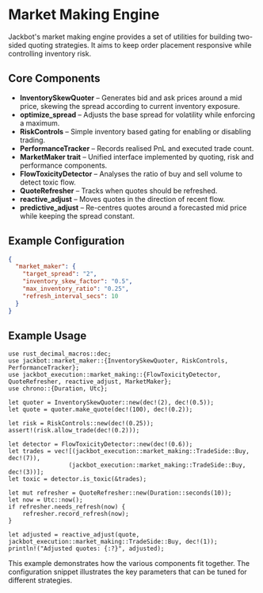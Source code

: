 # Market Making Engine

Jackbot's market making engine provides a set of utilities for building two-sided quoting strategies. It aims to keep order placement responsive while controlling inventory risk.

## Core Components

- **InventorySkewQuoter** – Generates bid and ask prices around a mid price, skewing the spread according to current inventory exposure.
- **optimize_spread** – Adjusts the base spread for volatility while enforcing a maximum.
- **RiskControls** – Simple inventory based gating for enabling or disabling trading.
- **PerformanceTracker** – Records realised PnL and executed trade count.
- **MarketMaker trait** – Unified interface implemented by quoting, risk and performance components.
- **FlowToxicityDetector** – Analyses the ratio of buy and sell volume to detect toxic flow.
- **QuoteRefresher** – Tracks when quotes should be refreshed.
- **reactive_adjust** – Moves quotes in the direction of recent flow.
- **predictive_adjust** – Re-centres quotes around a forecasted mid price while keeping the spread constant.

## Example Configuration

```json
{
  "market_maker": {
    "target_spread": "2",
    "inventory_skew_factor": "0.5",
    "max_inventory_ratio": "0.25",
    "refresh_interval_secs": 10
  }
}
```

## Example Usage

```rust,no_run
use rust_decimal_macros::dec;
use jackbot::market_maker::{InventorySkewQuoter, RiskControls, PerformanceTracker};
use jackbot_execution::market_making::{FlowToxicityDetector, QuoteRefresher, reactive_adjust, MarketMaker};
use chrono::{Duration, Utc};

let quoter = InventorySkewQuoter::new(dec!(2), dec!(0.5));
let quote = quoter.make_quote(dec!(100), dec!(0.2));

let risk = RiskControls::new(dec!(0.25));
assert!(risk.allow_trade(dec!(0.2)));

let detector = FlowToxicityDetector::new(dec!(0.6));
let trades = vec![(jackbot_execution::market_making::TradeSide::Buy, dec!(7)),
                 (jackbot_execution::market_making::TradeSide::Buy, dec!(3))];
let toxic = detector.is_toxic(&trades);

let mut refresher = QuoteRefresher::new(Duration::seconds(10));
let now = Utc::now();
if refresher.needs_refresh(now) {
    refresher.record_refresh(now);
}

let adjusted = reactive_adjust(quote, jackbot_execution::market_making::TradeSide::Buy, dec!(1));
println!("Adjusted quotes: {:?}", adjusted);
```

This example demonstrates how the various components fit together. The configuration snippet illustrates the key parameters that can be tuned for different strategies.

